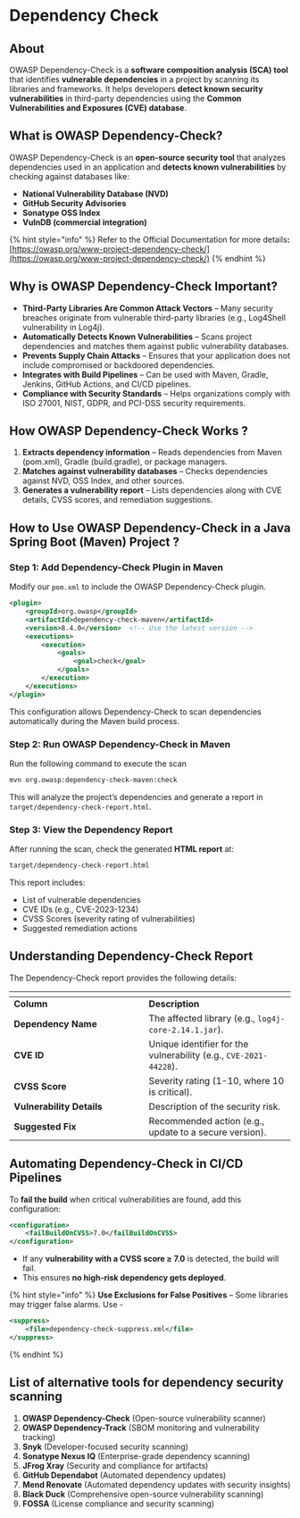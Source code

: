 # Dependency Check

## About

OWASP Dependency-Check is a **software composition analysis (SCA) tool** that identifies **vulnerable dependencies** in a project by scanning its libraries and frameworks. It helps developers **detect known security vulnerabilities** in third-party dependencies using the **Common Vulnerabilities and Exposures (CVE) database**.

## What is OWASP Dependency-Check?

OWASP Dependency-Check is an **open-source security tool** that analyzes dependencies used in an application and **detects known vulnerabilities** by checking against databases like:

* **National Vulnerability Database (NVD)**
* **GitHub Security Advisories**
* **Sonatype OSS Index**
* **VulnDB (commercial integration)**

{% hint style="info" %}
Refer to the Official Documentation for more detail&#x73;**:** [https://owasp.org/www-project-dependency-check/](https://owasp.org/www-project-dependency-check/)
{% endhint %}

## Why is OWASP Dependency-Check Important?

* **Third-Party Libraries Are Common Attack Vectors** – Many security breaches originate from vulnerable third-party libraries (e.g., Log4Shell vulnerability in Log4j).
* **Automatically Detects Known Vulnerabilities** – Scans project dependencies and matches them against public vulnerability databases.
* **Prevents Supply Chain Attacks** – Ensures that your application does not include compromised or backdoored dependencies.
* **Integrates with Build Pipelines** – Can be used with Maven, Gradle, Jenkins, GitHub Actions, and CI/CD pipelines.
* **Compliance with Security Standards** – Helps organizations comply with ISO 27001, NIST, GDPR, and PCI-DSS security requirements.

## How OWASP Dependency-Check Works ?

1. **Extracts dependency information** – Reads dependencies from Maven (pom.xml), Gradle (build.gradle), or package managers.
2. **Matches against vulnerability databases** – Checks dependencies against NVD, OSS Index, and other sources.
3. **Generates a vulnerability report** – Lists dependencies along with CVE details, CVSS scores, and remediation suggestions.

## How to Use OWASP Dependency-Check in a Java Spring Boot (Maven) Project ?

### **Step 1: Add Dependency-Check Plugin in Maven**

Modify our `pom.xml` to include the OWASP Dependency-Check plugin.

```xml
<plugin>
    <groupId>org.owasp</groupId>
    <artifactId>dependency-check-maven</artifactId>
    <version>8.4.0</version>  <!-- Use the latest version -->
    <executions>
        <execution>
            <goals>
                <goal>check</goal>
            </goals>
        </execution>
    </executions>
</plugin>
```

This configuration allows Dependency-Check to scan dependencies automatically during the Maven build process.

### **Step 2: Run OWASP Dependency-Check in Maven**

Run the following command to execute the scan

```sh
mvn org.owasp:dependency-check-maven:check
```

This will analyze the project’s dependencies and generate a report in `target/dependency-check-report.html`.

### **Step 3: View the Dependency Report**

After running the scan, check the generated **HTML report** at:

```sh
target/dependency-check-report.html
```

This report includes:

* List of vulnerable dependencies
* CVE IDs (e.g., CVE-2023-1234)
* CVSS Scores (severity rating of vulnerabilities)
* Suggested remediation actions

## Understanding Dependency-Check Report

The Dependency-Check report provides the following details:

<table data-header-hidden data-full-width="true"><thead><tr><th width="225.8671875"></th><th></th></tr></thead><tbody><tr><td><strong>Column</strong></td><td><strong>Description</strong></td></tr><tr><td><strong>Dependency Name</strong></td><td>The affected library (e.g., <code>log4j-core-2.14.1.jar</code>).</td></tr><tr><td><strong>CVE ID</strong></td><td>Unique identifier for the vulnerability (e.g., <code>CVE-2021-44228</code>).</td></tr><tr><td><strong>CVSS Score</strong></td><td>Severity rating (1-10, where 10 is critical).</td></tr><tr><td><strong>Vulnerability Details</strong></td><td>Description of the security risk.</td></tr><tr><td><strong>Suggested Fix</strong></td><td>Recommended action (e.g., update to a secure version).</td></tr></tbody></table>

## Automating Dependency-Check in CI/CD Pipelines

To **fail the build** when critical vulnerabilities are found, add this configuration:

```xml
<configuration>
    <failBuildOnCVSS>7.0</failBuildOnCVSS>
</configuration>
```

* If any **vulnerability with a CVSS score ≥ 7.0** is detected, the build will fail.
* This ensures **no high-risk dependency gets deployed**.

{% hint style="info" %}
**Use Exclusions for False Positives** – Some libraries may trigger false alarms. Use -

```xml
<suppress>
    <file>dependency-check-suppress.xml</file>
</suppress>
```
{% endhint %}

## List of alternative tools for dependency security scanning

1. **OWASP Dependency-Check** (Open-source vulnerability scanner)
2. **OWASP Dependency-Track** (SBOM monitoring and vulnerability tracking)
3. **Snyk** (Developer-focused security scanning)
4. **Sonatype Nexus IQ** (Enterprise-grade dependency scanning)
5. **JFrog Xray** (Security and compliance for artifacts)
6. **GitHub Dependabot** (Automated dependency updates)
7. **Mend Renovate** (Automated dependency updates with security insights)
8. **Black Duck** (Comprehensive open-source vulnerability scanning)
9. **FOSSA** (License compliance and security scanning)
